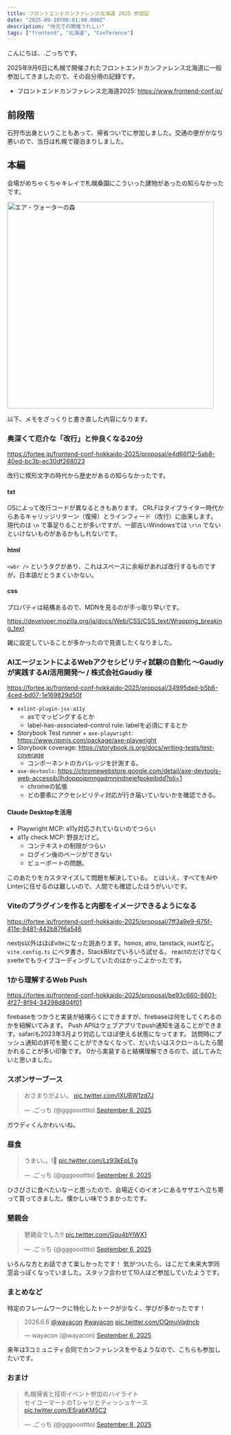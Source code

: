 ```yaml
---
title: フロントエンドカンファレンス北海道 2025 参加記
date: "2025-09-10T00:01:00.000Z"
description: "地元での開催うれしい"
tags: ["frontend", "北海道", "Conference"]
---
```


こんにちは、.ごっちです。

2025年9月6日に札幌で開催されたフロントエンドカンファレンス北海道に一般参加してきましたので、その自分用の記録です。

- フロントエンドカンファレンス北海道2025: https://www.frontend-conf.jp/

## 前段階

石狩市出身ということもあって、帰省ついでに参加しました。交通の便がかなり悪いので、当日は札幌で寝泊まりしました。

## 本編

会場がめちゃくちゃキレイで札幌桑園にこういった建物があったの知らなかったです。

<img width="480" alt="エア・ウォーターの森" src="/assets/images/posts/20250910-frontendo/air-water.jpg">

以下、メモをざっくりと書き直した内容になります。

### 奥深くて厄介な「改行」と仲良くなる20分

https://fortee.jp/frontend-conf-hokkaido-2025/proposal/e4d66f12-5ab8-40ed-bc3b-ec30df268023

改行に楔形文字の時代から歴史があるの知らなかったです。

#### txt

OSによって改行コードが異なるときもあります。
CRLFはタイプライター時代からあるキャリッジリターン（復帰）とラインフィード（改行）に由来します。
現代のは `\n` で事足りることが多いですが、一部古いWindowsでは `\r\n` でないといけないものがあるかもしれないです。

#### html

`<wbr />` というタグがあり、これはスペースに余裕があれば改行するものですが、日本語だとうまくいかない。

#### css

プロパティは結構あるので、MDNを見るのが手っ取り早いです。

https://developer.mozilla.org/ja/docs/Web/CSS/CSS_text/Wrapping_breaking_text

雑に設定していることが多かったので見直したくなりました。

### AIエージェントによるWebアクセシビリティ試験の自動化 〜Gaudiyが実践するAI活用開発〜 / 株式会社Gaudiy 様

https://fortee.jp/frontend-conf-hokkaido-2025/proposal/34995dad-b5b6-4ced-bd07-1e169829d50f

- `eslint-plugin-jsx-a11y`
  - asでマッピングするとか
  - label-has-associated-control rule: labelを必須にするとか
- Storybook Test runner + `axe-playwright`: https://www.npmjs.com/package/axe-playwright
- Storybook coverage: https://storybook.js.org/docs/writing-tests/test-coverage
  - コンポーネントのカバレッジを計測する。
- `axe-devtools`: https://chromewebstore.google.com/detail/axe-devtools-web-accessib/lhdoppojpmngadmnindnejefpokejbdd?pli=1
  - chromeの拡張
  - どの要素にアクセシビリティ対応が行き届いていないかを確認できる。

#### Claude Desktopを活用

- Playwright MCP: a11y対応されていないのでつらい
- a11y check MCP: 野良だけど。
  - コンテキストの制限がつらい
  - ログイン後のページができない
  - ビューポートの問題。

このあたりをカスタマイズして問題を解決している。
とはいえ、すべてをAIやLinterに任せるのは難しいので、人間でも確認したほうがいいです。

### Viteのプラグインを作ると内部をイメージできるようになる

https://fortee.jp/frontend-conf-hokkaido-2025/proposal/7ff3a9e9-675f-411e-9481-442b87f6a546

nextjs以外はほぼviteになった説あります。honox, atro, tanstack, nuxtなど。
`vite.config.ts` にベタ書き。StackBlitzでいろいろ試せる。
reactのだけでなく svelteでもライブコーディングしていたのはかっこよかったです。

### 1から理解するWeb Push

https://fortee.jp/frontend-conf-hokkaido-2025/proposal/be93c660-8601-4f27-8f94-34298d804f01

firebaseをつかうと実装が結構らくにできますが、firebaseは何をしてくれるのかを紐解いてみます。
Push APIはウェブアプリでpush通知を送ることができます。safariも2023年3月より対応してほぼ使える状態になってます。
訪問時にプッシュ通知の許可を聞くことができなくなって、だいたいはスクロールしたら聞かれることが多い印象です。
0から実装すると結構理解できるので、試してみたいと思いました。

### スポンサーブース

<blockquote class="twitter-tweet"><p lang="ja" dir="ltr">おさまりがよい。 <a href="https://t.co/lXUBW1zd7J">pic.twitter.com/lXUBW1zd7J</a></p>&mdash; .ごっち (@gggooottto) <a href="https://twitter.com/gggooottto/status/1964184336447516963?ref_src=twsrc%5Etfw">September 6, 2025</a></blockquote>

ガウディくんかわいいね。

### 昼食

<blockquote class="twitter-tweet"><p lang="ja" dir="ltr">うまい。。!🍙 <a href="https://t.co/Lz93kEpLTg">pic.twitter.com/Lz93kEpLTg</a></p>&mdash; .ごっち (@gggooottto) <a href="https://twitter.com/gggooottto/status/1964176059605438744?ref_src=twsrc%5Etfw">September 6, 2025</a></blockquote>

ひさびさに食べたいなーと思ったので、会場近くのイオンにあるサザエへ立ち寄って買ってきました。懐かしい味でうまかったです。

### 懇親会

<blockquote class="twitter-tweet"><p lang="ja" dir="ltr">懇親会でした!! <a href="https://t.co/Gqu4bYlWX1">pic.twitter.com/Gqu4bYlWX1</a></p>&mdash; .ごっち (@gggooottto) <a href="https://twitter.com/gggooottto/status/1964307171279344115?ref_src=twsrc%5Etfw">September 6, 2025</a></blockquote>

いろんな方とお話できて楽しかったです！
気がついたら、はこだて未来大学同窓会っぽくなっていました。スタッフ合わせて10人ほど参加していたようです。

### まとめなど

特定のフレームワークに特化したトークが少なく、学びが多かったです！

<blockquote class="twitter-tweet"><p lang="und" dir="ltr">2026.6.6 <a href="https://twitter.com/wayacon?ref_src=twsrc%5Etfw">@wayacon</a> <a href="https://twitter.com/hashtag/wayacon?src=hash&amp;ref_src=twsrc%5Etfw">#wayacon</a> <a href="https://t.co/OQmuVqdncb">pic.twitter.com/OQmuVqdncb</a></p>&mdash; wayacon (@wayacon) <a href="https://twitter.com/wayacon/status/1964282534763626802?ref_src=twsrc%5Etfw">September 6, 2025</a></blockquote>

来年は3コミュニティ合同でカンファレンスをやるようなので、こちらも参加したいです。

### おまけ

<blockquote class="twitter-tweet"><p lang="ja" dir="ltr">札幌帰省と技術イベント参加のハイライト<br>セイコーマートのTシャツとティッシュケース <a href="https://t.co/ESrabKM5C2">pic.twitter.com/ESrabKM5C2</a></p>&mdash; .ごっち (@gggooottto) <a href="https://twitter.com/gggooottto/status/1964999027218669839?ref_src=twsrc%5Etfw">September 8, 2025</a></blockquote>
